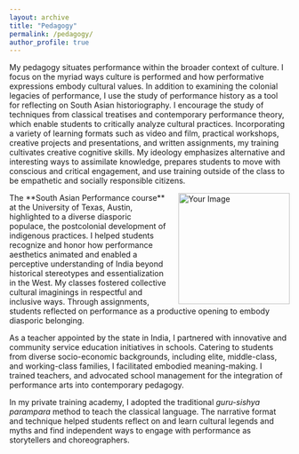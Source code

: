 ```yaml
---
layout: archive
title: "Pedagogy"
permalink: /pedagogy/
author_profile: true
---
```

My pedagogy situates performance within the broader context of culture. I focus on the myriad ways culture is performed and how performative expressions embody cultural values. In addition to examining the colonial legacies of performance, I use the study of performance history as a tool for reflecting on South Asian historiography. I encourage the study of techniques from classical treatises and contemporary performance theory, which enable students to critically analyze cultural practices. Incorporating a variety of learning formats such as video and film, practical workshops, creative projects and presentations, and written assignments, my training cultivates creative cognitive skills. My ideology emphasizes alternative and interesting ways to assimilate knowledge, prepares students to move with conscious and critical engagement, and use training outside of the class to be empathetic and socially responsible citizens. 

<div style="float: right; margin-left: 20px;">
  <img src="https://priyavraman.github.io/images/Image_Pedagogy.jpg" alt="Your Image" width="200px" height="200px">
</div>
The **South Asian Performance course** at the University of Texas, Austin, highlighted to a diverse diasporic populace, the postcolonial development of indigenous practices. I helped students recognize and honor how performance aesthetics animated and enabled a perceptive understanding of India beyond historical stereotypes and essentialization in the West. My classes fostered collective cultural imaginings in respectful and inclusive ways. Through assignments, students reflected on performance as a productive opening to embody diasporic belonging.

As a teacher appointed by the state in India, I partnered with innovative and community service education initiatives in schools. Catering to students from diverse socio-economic backgrounds, including elite, middle-class, and working-class families, I facilitated embodied meaning-making. I trained teachers, and advocated school management for the integration of performance arts into contemporary pedagogy. 

In my private training academy, I adopted the traditional _guru-sishya parampara_ method to teach the classical language. The narrative format and technique helped students reflect on and learn cultural legends and myths and find independent ways to engage with performance as storytellers and choreographers. 
